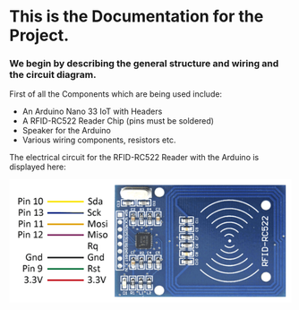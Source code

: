 # This is the Documentation for the Project.

### We begin by describing the general structure and wiring and the circuit diagram.

First of all the Components which are being used include:

- An Arduino Nano 33 IoT with Headers
- A RFID-RC522 Reader Chip (pins must be soldered)
- Speaker for the Arduino
- Various wiring components, resistors etc.

The electrical circuit for the RFID-RC522 Reader with the Arduino is displayed here:

![Circuit for Arduino and RFID-RC522](arduino_iot_rfid.png)
